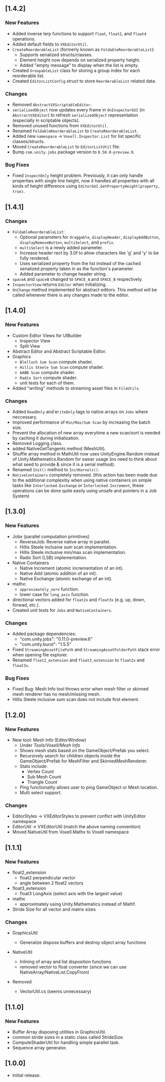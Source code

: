 ## [1.4.2]

### New Features

- Added inverse lerp functions to support `float`, `float2`, and `float4` operations.
- Added default fields to `VXEditorUtil`.
- `CreateReorderableList` (formerly known as `FoldableReorderableList`):
  - Supports serialized structs/classes.
  - Element height now depends on serialized property height.
  - Added "empty message" to display when the list is empty.
- Created `GroupableList` class for storing a group index for each reorderable list.
- Created `EditorListConfig` struct to store `ReorderableList` related data.

### Changes

- Removed `AbstractVXScriptableEditor`.
- `serializedObject` now updates every frame in `OnInspectorGUI` (in `AbstractVXEditor`) to refresh `serializedObject` representation (especially in scriptable objects).
- Removed unused functions from `VXEditorUtil`.
- Renamed `FoldableReorderableList` to `CreateReorderableList`.
- Added new `namespace` -> `Voxell.Inspector.List` for list specific classes/structs.
- Moved `CreateReorderableList` to `EditorListUtil` file.
- Bump `com.unity.jobs` package version to `0.50.0-preview.9`.

### Bug Fixes

- Fixed `InspectOnly` height problem. Previously, it can only handle properties with single line height, now it handles all properties with all kinds of height difference using `EditorGUI.GetPropertyHeight(property, true)`.

## [1.4.1]

### Changes

- `FoldableReorderableList`:
  - Optional parameters for `draggable`, `displayHeader`, `displayAddButton`, `displayRemoveButton`, `multiSelect`, and `prefix`.
  - `multiSelect` is a newly added parameter.
  - Increase header rect by 3.0f to allow characters like 'g' and 'y' to be fully rendered.
  - Uses serialized property from the list instead of the cached serialized property taken in as the function's parameter.
  - Added parameter to change header string.
- `spaceA` and `spaceB` changed to `SPACE_A` and `SPACE_B` respectively.
- `InspectorView` returns `Editor` when initializing.
- `OnChange` method implemented for abstract editors. This method will be called whenever there is any changes made to the editor.

## [1.4.0]

### New Features

- Custom Editor Views for UIBuilder
  - Inspector View
  - Split View
- Abstract Editor and Abstract Scriptable Editor.
- Graphics
  - `Blelloch Sum Scan` compute shader.
  - `Hillis Steele Sum Scan` compute shader.
  - `AABB Scan` compute shader.
  - `Radix Sort` compute shader.
  - unit tests for each of them.
- Added "writing" methods to streaming asset files in `FileUtilx`.

### Changes

- Added `ReadOnly` and `WriteOnly` tags to native arrays on `Jobx` where neccessary.
- Improved performance of `Min/Max/Sum Scan` by increasing the batch size.
- Prevent the allocation of new array everytime a new scan/sort is needed by caching it during initialization.
- Removed Logging class.
- added NativeGetTangents method (MeshUtil).
- Shuffle array method in MathUtil now uses UnityEngine.Random instead of Unity.Mathematics.Random for easier usage (no need to think about what seed to provide & since it is a serial method).
- Renamed `Init()` method to `InitKernels()`.
- `NativeContainers` completely removed. (this action has been made due to the additional complexitiy when using native containers on simple tasks like `Interlocked.Exchange` or `Interlocked.Increment`, these operations can be done quite easily using unsafe and pointers in a Job System)

## [1.3.0]

### New Features

- Jobx (parallel computation primitives)
  - ReverseJob: Reverse native array in parallel.
  - Hillis Steele inclusive sum scan implementation.
  - Hillis Steele inclusive min/max scan implementation.
  - Radix Sort (LSB) implementation.
- Native Containers
  - Native Increment (atomic incrementation of an int).
  - Native Add (atomic addition of an int).
  - Native Exchange (atomic exchange of an int).
- mathx:
  - `approximately_zero` function.
  - lower case for `long_axis` function.
- directional vectors added for `float2x` and `float3x` (e.g. up, down, forwad, etc.).
- Created unit tests for `Jobx` and `NativeContainers`.

### Changes

- Added package dependencies:
  - "com.unity.jobs": "0.11.0-preview.6"
  - "com.unity.burst": "1.5.5"
- Fixed `StreamingAssetFilePath` and `StreamingAssetFolderPath` stack error when opening file explorer.
- Renamed `float2_extension` and `float3_extension` to `float2x` and `float3x`.

### Bug Fixes

- Fixed Bug: Mesh Info tool throws error when mesh filter or skinned mesh renderer has no mesh/missing mesh.
- Hillis Steele inclusive sum scan does not include first element.

## [1.2.0]

### New Features

- New tool: Mesh Info (EditorWindow)
  - Under *Tools/Voxell/Mesh Info*
  - Shows mesh stats based on the GameObject/Prefab you select.
  - Recursively search for children objects inside the GameObject/Prefab for MeshFilter and SkinnedMeshRenderer.
  - Stats include:
    - Vertex Count
    - Sub Mesh Count
    - Triangle Count
  - Ping functionality allows user to ping GameObject or Mesh location.
  - Multi select support.

### Changes

- EditorStyles -> VXEditorStyles to prevent conflict with UnityEditor namespace
- EditorUtil -> VXEditorUtil (match the above naming convention)
- Moved NativeUtil from Voxell.Mathx to Voxell namespace

## [1.1.1]

### New Features

- float2_extension
  - float2 perpendicular vector
  - angle between 2 float2 vectors
- float3_extension
  - float3 LongAxis (select axis with the largest value)
- mathx
  - approximately using Unity.Mathematics instead of Mathf.
- Stride Size for all vector and matrix sizes

### Changes

- GraphicsUtil
  - Generalize dispose buffers and destroy object array functions
- NativeUtil
  - Inlining of array and list disposition functions
  - removed vector to float converter (since we can use NativeArray/NativeList.CopyFrom)

- Removed
  - VectorUtil.cs (seems unnecessary)

## [1.1.0]

### New Features

- Buffer Array disposing utilities in GraphicsUtil.
- common stride sizes in a static class called StrideSize.
- ComputeShaderUtil for handling simple parallel task.
- Sequence array generator.

## [1.0.0]

- Initial release.